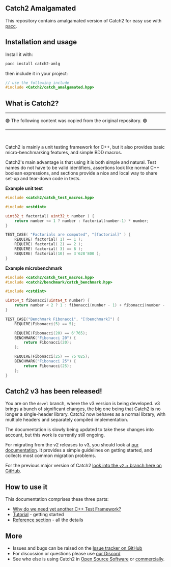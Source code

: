 <a id="top"></a>

## Catch2 Amalgamated

This repository contains amalgamated version of Catch2 for easy use with [pacc](https://github.com/PoetaKodu/pacc).

## Installation and usage

Install it with:

```sh
pacc install catch2-amlg
```

then include it in your project:

```cpp
// use the following include
#include <Catch2/catch_amalgamated.hpp>

```

## What is Catch2?

<hr/>
🟣 The following content was copied from the original repository. 🟣
<hr/>
<br/>

Catch2 is mainly a unit testing framework for C++, but it also
provides basic micro-benchmarking features, and simple BDD macros.

Catch2's main advantage is that using it is both simple and natural.
Test names do not have to be valid identifiers, assertions look like
normal C++ boolean expressions, and sections provide a nice and local way
to share set-up and tear-down code in tests.

**Example unit test**
```cpp
#include <catch2/catch_test_macros.hpp>

#include <cstdint>

uint32_t factorial( uint32_t number ) {
    return number <= 1 ? number : factorial(number-1) * number;
}

TEST_CASE( "Factorials are computed", "[factorial]" ) {
    REQUIRE( factorial( 1) == 1 );
    REQUIRE( factorial( 2) == 2 );
    REQUIRE( factorial( 3) == 6 );
    REQUIRE( factorial(10) == 3'628'800 );
}
```

**Example microbenchmark**
```cpp
#include <catch2/catch_test_macros.hpp>
#include <catch2/benchmark/catch_benchmark.hpp>

#include <cstdint>

uint64_t fibonacci(uint64_t number) {
    return number < 2 ? 1 : fibonacci(number - 1) + fibonacci(number - 2);
}

TEST_CASE("Benchmark Fibonacci", "[!benchmark]") {
    REQUIRE(Fibonacci(5) == 5);

    REQUIRE(Fibonacci(20) == 6'765);
    BENCHMARK("Fibonacci 20") {
        return Fibonacci(20);
    };

    REQUIRE(Fibonacci(25) == 75'025);
    BENCHMARK("Fibonacci 25") {
        return Fibonacci(25);
    };
}
```

## Catch2 v3 has been released!

You are on the `devel` branch, where the v3 version is being developed.
v3 brings a bunch of significant changes, the big one being that Catch2
is no longer a single-header library. Catch2 now behaves as a normal
library, with multiple headers and separately compiled implementation.

The documentation is slowly being updated to take these changes into
account, but this work is currently still ongoing.

For migrating from the v2 releases to v3, you should look at [our
documentation](docs/migrate-v2-to-v3.md#top). It provides a simple
guidelines on getting started, and collects most common migration
problems.

For the previous major version of Catch2 [look into the `v2.x` branch
here on GitHub](https://github.com/catchorg/Catch2/tree/v2.x).


## How to use it
This documentation comprises these three parts:

* [Why do we need yet another C++ Test Framework?](github.com/catchorg/Catch2/blob/devel/docs/why-catch.md#top)
* [Tutorial](github.com/catchorg/Catch2/blob/devel/docs/tutorial.md#top) - getting started
* [Reference section](github.com/catchorg/Catch2/blob/devel/docs/Readme.md#top) - all the details


## More
* Issues and bugs can be raised on the [Issue tracker on GitHub](https://github.com/catchorg/Catch2/issues)
* For discussion or questions please use [our Discord](https://discord.gg/4CWS9zD)
* See who else is using Catch2 in [Open Source Software](docs/opensource-users.md#top)
or [commercially](docs/commercial-users.md#top).
